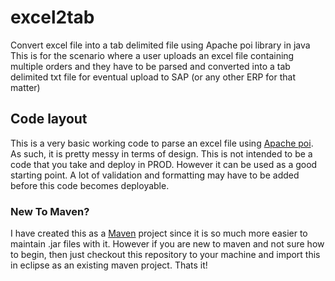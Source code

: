 # excel2tab

Convert excel file into a tab delimited file using Apache poi library in java
This is for the scenario where a user uploads an excel file containing multiple orders and they have to be parsed and converted into a tab delimited txt file for eventual upload to SAP (or any other ERP for that matter)

## Code layout

This is a very basic working code to parse an excel file using [Apache poi](https://poi.apache.org/). As such, it is pretty messy in terms of design. This is not intended to be a code that you take and deploy in PROD. However it can be used as a good starting point. A lot of validation and formatting may have to be added before this code becomes deployable.

### New To Maven?

I have created this as a [Maven](https://maven.apache.org/) project since it is so much more easier to maintain .jar files with it. However if you are new to maven and not sure how to begin, then just checkout this repository to your machine and import this in eclipse as an existing maven project. Thats it!
